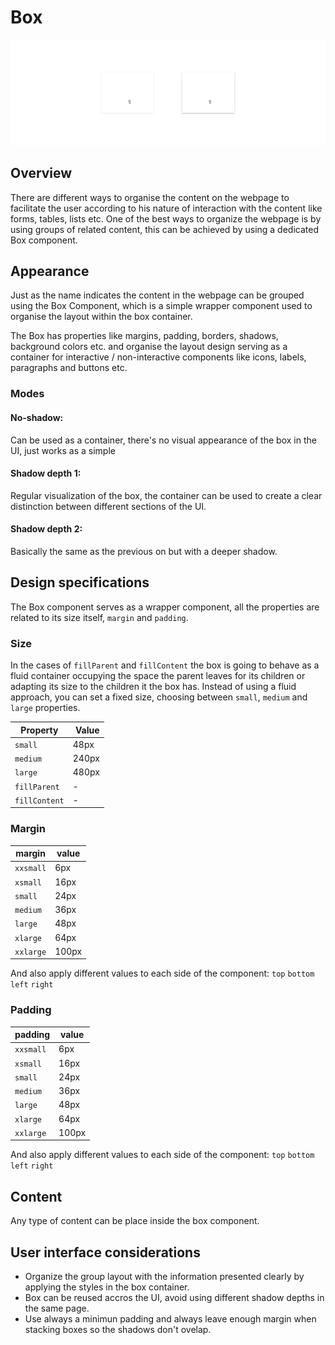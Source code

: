 # Box

![box-overview](images/box_overview.png)

## Overview

There are different ways to organise the content on the webpage to facilitate the user according to his nature of interaction with the content like forms, tables, lists etc. One of the best ways to organize the webpage is by using groups of related content, this can be achieved by using a dedicated Box component.

## Appearance

Just as the name indicates the content in the webpage can be grouped using the Box Component, which is a simple wrapper component used to organise the layout within the box container.

The Box has properties like margins, padding, borders, shadows, background colors etc. and organise the layout design serving as a container for interactive / non-interactive components like icons, labels, paragraphs and buttons etc.

### Modes

#### No-shadow:
Can be used as a container, there's no visual appearance of the box in the UI, just works as a simple <div>

#### Shadow depth 1:
Regular visualization of the box, the container can be used to create a clear distinction between different sections of the UI.

#### Shadow depth 2:
Basically the same as the previous on but with a deeper shadow.

## Design specifications

The Box component serves as a wrapper component, all the properties are related to its size itself, `margin` and `padding`.

### Size

In the cases of `fillParent` and `fillContent` the box is going to behave as a fluid container occupying the space the parent leaves for its children or adapting its size to the children it the box has. Instead of using a fluid approach, you can set a fixed size, choosing between `small`, `medium` and `large` properties.

| Property | Value    |
| --       | --       |
| `small`  | 48px     |
| `medium` | 240px    |
| `large`  | 480px    |
| `fillParent`  |  -  |
| `fillContent` |  -  |

### Margin

margin | value
-- | --
```xxsmall``` | 6px
```xsmall``` | 16px
```small``` | 24px
```medium``` | 36px
```large``` | 48px
```xlarge``` | 64px
```xxlarge``` | 100px

And also apply different values to each side of the component:
```top``` ```bottom``` ```left``` ```right```

### Padding

padding | value
-- | --
```xxsmall``` | 6px
```xsmall``` | 16px
```small``` | 24px
```medium``` | 36px
```large``` | 48px
```xlarge``` | 64px
```xxlarge``` | 100px

And also apply different values to each side of the component:
```top``` ```bottom``` ```left``` ```right```

## Content

Any type of content can be place inside the box component.


## User interface considerations


* Organize the group layout with the information presented clearly by applying the styles in the box container.
* Box can be reused accros the UI, avoid using different shadow depths in the same page.
* Use always a minimun padding and always leave enough margin when stacking boxes so the shadows don't ovelap.
